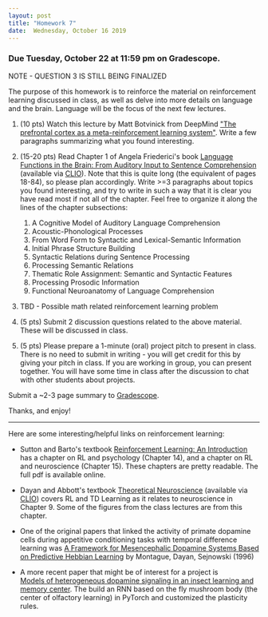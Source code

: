 ```yaml
---
layout: post
title: "Homework 7"
date:  Wednesday, October 16 2019
---
```


### Due Tuesday, October 22 at 11:59 pm on Gradescope. 

NOTE - QUESTION 3 IS STILL BEING FINALIZED 

The purpose of this homework is to reinforce the material on reinforcement learning discussed in class, as well as delve into more details on language and the brain. Language will be the focus of the next few lectures.

1. (10 pts) Watch this lecture by Matt Botvinick from DeepMind ["The prefrontal cortex as a meta-reinforcement learning system"](https://simons.berkeley.edu/talks/matthew-botvinick-4-16-18). Write a few paragraphs summarizing what you found interesting. 

2. (15-20 pts) Read Chapter 1 of Angela Friederici's book [Language Functions in the Brain: From Auditory Input to Sentence Comprehension](https://mitpress.universitypressscholarship.com/view/10.7551/mitpress/9780262036924.001.0001/upso-9780262036924-chapter-002) (available via [CLIO](https://clio.columbia.edu/quicksearch?q=Language+in+Our+Brain%3A+The+Origins+of+a+Uniquely+Human+Capacity&commit=Search)). Note that this is quite long (the equivalent of pages 18-84), so please plan accordingly. Write >=3 paragraphs about topics you found interesting, and try to write in such a way that it is clear you have read most if not all of the chapter. Feel free to organize it along the lines of the chapter subsections:
    1. A Cognitive Model of Auditory Language Comprehension
    2. Acoustic-Phonological Processes
    3. From Word Form to Syntactic and Lexical-Semantic Information
    4. Initial Phrase Structure Building
    5. Syntactic Relations during Sentence Processing
    6. Processing Semantic Relations
    7. Thematic Role Assignment: Semantic and Syntactic Features
    8. Processing Prosodic Information
    9. Functional Neuroanatomy of Language Comprehension

3. TBD - Possible math related reinforcement learning problem

4. (5 pts) Submit 2 discussion questions related to the above material. These will be discussed in class.

5. (5 pts) Please prepare a 1-minute (oral) project pitch to present in class. There is no need to submit in writing - you will get credit for this by giving your pitch in class. If you are working in group, you can present together. You will have some time in class after the discussion to chat with other students about projects.

Submit a ~2-3 page summary to [Gradescope](https://www.gradescope.com/courses/61715).

Thanks, and enjoy!

---------------

Here are some interesting/helpful links on reinforcement learning:

- Sutton and Barto's textbook [Reinforcement Learning: An Introduction](http://incompleteideas.net/book/the-book-2nd.html) has a chapter on RL and psychology (Chapter 14), and a chapter on RL and neuroscience (Chapter 15). These chapters are pretty readable. The full pdf is available online.

- Dayan and Abbott's textbook [Theoretical Neuroscience](https://ebookcentral.proquest.com/lib/columbia/detail.action?docID=3338869) (available via [CLIO](https://clio.columbia.edu/quicksearch?q=Theoretical+Neuroscience&commit=Search)) covers RL and TD Learning as it relates to neuroscience in Chapter 9. Some of the figures from the class lectures are from this chapter.

- One of the original papers that linked the activity of primate dopamine cells during appetitive conditioning tasks with temporal difference learning was [A Framework for Mesencephalic Dopamine Systems Based on
Predictive Hebbian Learning](https://www.jneurosci.org/content/jneuro/16/5/1936.full.pdf) by Montague, Dayan, Sejnowski (1996)

- A more recent paper that might be of interest for a project is  
[Models of heterogeneous dopamine signaling in an insect learning and memory center](https://www.biorxiv.org/content/10.1101/737064v2). The build an RNN based on the fly mushroom body (the center of olfactory learning) in PyTorch and customized the plasticity rules.

